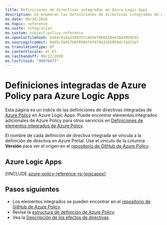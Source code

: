 ```yaml
---
title: Definiciones de directivas integradas en Azure Logic Apps
description: Se enumeran las definiciones de directivas integradas de Azure Policy para Azure Logic Apps. Estas definiciones de directivas integradas proporcionan enfoques comunes para administrar los recursos de Azure.
ms.date: 09/16/2020
ms.topic: reference
ms.suite: integration
ms.custom: subject-policy-reference
ms.openlocfilehash: 4a64c91da238935fc6ddef866d10e43b839b95d1
ms.sourcegitcommit: bdd5c76457b0f0504f4f679a316b959dcfabf1ef
ms.translationtype: HT
ms.contentlocale: es-ES
ms.lasthandoff: 09/22/2020
ms.locfileid: "90976873"
---
```

# <a name="azure-policy-built-in-definitions-for-azure-logic-apps"></a>Definiciones integradas de Azure Policy para Azure Logic Apps

Esta página es un índice de las definiciones de directivas integradas de [Azure Policy](../governance/policy/overview.md) en Azure Logic Apps. Puede encontrar elementos integrados adicionales de Azure Policy para otros servicios en [Definiciones de elementos integrados de Azure Policy](../governance/policy/samples/built-in-policies.md).

El nombre de cada definición de directiva integrada se vincula a la definición de directiva en Azure Portal. Use el vínculo de la columna **Versión** para ver el origen en el [repositorio de GitHub de Azure Policy](https://github.com/Azure/azure-policy).

## <a name="azure-logic-apps"></a>Azure Logic Apps

[!INCLUDE [azure-policy-reference-rp-logicapps](../../includes/policy/reference/byrp/microsoft.logic.md)]

## <a name="next-steps"></a>Pasos siguientes

- Los elementos integrados se pueden encontrar en el [repositorio de GitHub de Azure Policy](https://github.com/Azure/azure-policy).
- Revise la [estructura de definición de Azure Policy](../governance/policy/concepts/definition-structure.md).
- Vea la [Descripción de los efectos de directivas](../governance/policy/concepts/effects.md).
